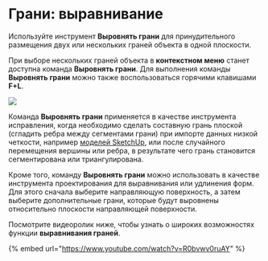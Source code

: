 # Грани: выравнивание

Используйте инструмент **Выровнять грани** для принудительного размещения двух или нескольких граней объекта в одной плоскости.

При выборе нескольких граней объекта в **контекстном меню** станет доступна команда **Выровнять грани**. Для выполнения команды **Выровнять грани** можно также воспользоваться горячими клавишами **F+L**.

![](../.gitbook/assets/flatten\_faces.png)

Команда **Выровнять грани** применяется в качестве инструмента исправления, когда необходимо сделать составную грань плоской (сгладить ребра между сегментами грани) при импорте данных низкой четкости, например [моделей SketchUp](https://formit.autodesk.com/blog/post/using-formit-to-get-sketchup-data-into-revit#flatten), или после случайного перемещения вершины или ребра, в результате чего грань становится сегментирована или триангулирована.

Кроме того, команду **Выровнять грани** можно использовать в качестве инструмента проектирования для выравнивания или удлинения форм. Для этого сначала выберите направляющую поверхность, а затем выберите дополнительные грани, которые будут выровнены относительно плоскости направляющей поверхности.

Посмотрите видеоролик ниже, чтобы узнать о широких возможностях функции **выравнивания граней**.

{% embed url="https://www.youtube.com/watch?v=R0bvwv0ruAY" %}

